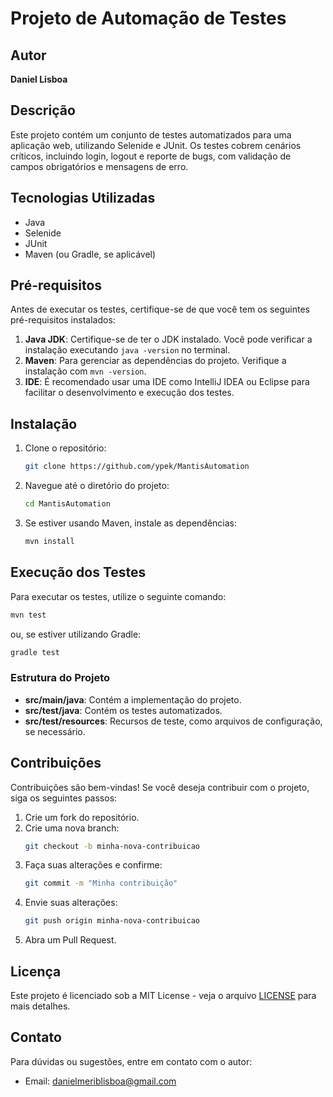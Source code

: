 
# Projeto de Automação de Testes

## Autor
**Daniel Lisboa**

## Descrição
Este projeto contém um conjunto de testes automatizados para uma aplicação web, utilizando Selenide e JUnit. Os testes cobrem cenários críticos, incluindo login, logout e reporte de bugs, com validação de campos obrigatórios e mensagens de erro.

## Tecnologias Utilizadas
- Java
- Selenide
- JUnit
- Maven (ou Gradle, se aplicável)

## Pré-requisitos
Antes de executar os testes, certifique-se de que você tem os seguintes pré-requisitos instalados:

1. **Java JDK**: Certifique-se de ter o JDK instalado. Você pode verificar a instalação executando `java -version` no terminal.
2. **Maven**: Para gerenciar as dependências do projeto. Verifique a instalação com `mvn -version`.
3. **IDE**: É recomendado usar uma IDE como IntelliJ IDEA ou Eclipse para facilitar o desenvolvimento e execução dos testes.

## Instalação
1. Clone o repositório:
   ```bash
   git clone https://github.com/ypek/MantisAutomation
   ```

2. Navegue até o diretório do projeto:
   ```bash
   cd MantisAutomation
   ```

3. Se estiver usando Maven, instale as dependências:
   ```bash
   mvn install
   ```

## Execução dos Testes
Para executar os testes, utilize o seguinte comando:
```bash
mvn test
```
ou, se estiver utilizando Gradle:
```bash
gradle test
```

### Estrutura do Projeto
- **src/main/java**: Contém a implementação do projeto.
- **src/test/java**: Contém os testes automatizados.
- **src/test/resources**: Recursos de teste, como arquivos de configuração, se necessário.

## Contribuições
Contribuições são bem-vindas! Se você deseja contribuir com o projeto, siga os seguintes passos:
1. Crie um fork do repositório.
2. Crie uma nova branch:
   ```bash
   git checkout -b minha-nova-contribuicao
   ```
3. Faça suas alterações e confirme:
   ```bash
   git commit -m "Minha contribuição"
   ```
4. Envie suas alterações:
   ```bash
   git push origin minha-nova-contribuicao
   ```
5. Abra um Pull Request.

## Licença
Este projeto é licenciado sob a MIT License - veja o arquivo [LICENSE](LICENSE) para mais detalhes.

## Contato
Para dúvidas ou sugestões, entre em contato com o autor:
- Email: danielmeriblisboa@gmail.com
